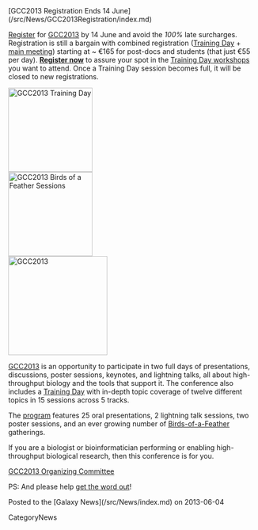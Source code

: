 <div class='newsItemHeader'>[GCC2013 Registration Ends 14 June](/src/News/GCC2013Registration/index.md)</div>

[Register](/src/Events/GCC2013/Register/index.md) for [GCC2013](/src/Events/GCC2013/index.md) by 14 June and avoid the *100%* late surcharges.  Registration is still a bargain with combined registration ([Training Day](/src/Events/GCC2013/TrainingDay/index.md) + [main meeting](/src/Events/GCC2013/Program/index.md)) starting at ~ €165 for post-docs and students (that just €55 per day). **[Register now](/src/Events/GCC2013/Register/index.md)** to assure your spot in the [Training Day workshops](/src/Events/GCC2013/TrainingDay/index.md) you want to attend.  Once a Training Day session becomes full, it will be closed to new registrations. 

<div class='right'><a href='/src/Events/GCC2013/index.md'><img src="/src/Images/Logos/GCC2013TrainingDayLogo300.png" alt="GCC2013 Training Day" width="170px" /></a><br />
<a href='/src/Events/GCC2013/index.md'><img src="/src/Images/Logos/GCC2013BoFLogo.png" alt="GCC2013 Birds of a Feather Sessions" width="170px" /></a></div>
<div class='left'><a href='/src/Events/GCC2013/index.md'><img src="/src/Images/Logos/GCC2013Logo400.png" alt="GCC2013" width="200px" /></a></div>

[GCC2013](/src/Events/GCC2013/index.md) is an opportunity to participate in two full days of presentations, discussions, poster sessions, keynotes, and lightning talks, all about high-throughput biology and the tools that support it. The conference also includes a [Training Day](/src/Events/GCC2013/TrainingDay/index.md) with in-depth topic coverage of twelve different topics in 15 sessions across 5 tracks.

The [program](/src/Events/GCC2013/Program/index.md) features 25 oral presentations, 2 lightning talk sessions, two poster sessions, and an ever growing number of [Birds-of-a-Feather](/src/Events/GCC2013/BoF/index.md) gatherings.

If you are a biologist or bioinformatician performing or enabling high-throughput biological research, then this conference is for you.

[GCC2013 Organizing Committee](/src/Events/GCC2013/Organizers/index.md)

PS: And please help [get the word out](/src/Events/GCC2013/Promotion/index.md)!

<div class='newsItemFooter'>Posted to the [Galaxy News](/src/News/index.md) on 2013-06-04</div>




CategoryNews
